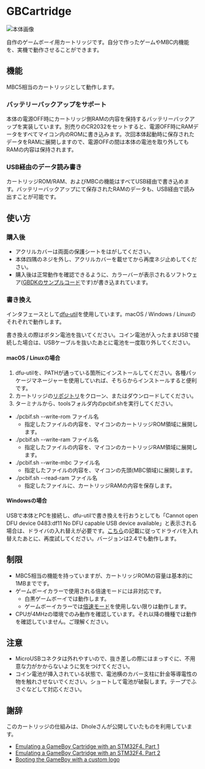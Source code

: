 # GBCartridge

![本体画像](https://github.com/niccolli/cartridge/blob/master/docs/images/cartridge.jpg?raw=true)

自作のゲームボーイ用カートリッジです。自分で作ったゲームやMBC内機能を、実機で動作させることができます。

## 機能

MBC5相当のカートリッジとして動作します。

### バッテリーバックアップをサポート

本体の電源OFF時にカートリッジ側RAMの内容を保持するバッテリーバックアップを実装しています。別売りのCR2032をセットすると、電源OFF時にRAMデータをすべてマイコン内のROMに書き込みます。次回本体起動時に保存されたデータをRAMに展開しますので、電源OFFの間は本体の電池を取り外してもRAMの内容は保持されます。

### USB経由のデータ読み書き

カートリッジROM/RAM、およびMBCの機能はすべてUSB経由で書き込めます。バッテリーバックアップにて保存されたRAMのデータも、USB経由で読み出すことが可能です。

## 使い方

### 購入後

- アクリルカバーは両面の保護シートをはがしてください。
- 本体四隅のネジを外し、アクリルカバーを載せてから再度ネジ止めしてください。
- 購入後は正常動作を確認できるように、カラーバーが表示されるソフトウェア([GBDKのサンプルコード](http://gbdk.sourceforge.net/examples.html)です)が書き込まれています。

### 書き換え

インタフェースとして[dfu-util](http://dfu-util.sourceforge.net)を使用しています。macOS / Windows / Linuxのそれぞれで動作します。

書き換えの際はボタン電池を抜いてください。コイン電池が入ったままUSBで接続した場合は、USBケーブルを抜いたあとに電池を一度取り外してください。

#### macOS / Linuxの場合

1. dfu-utilを、PATHが通っている箇所にインストールしてください。各種パッケージマネージャーを使用していれば、そちらからインストールすると便利です。
2. カートリッジの[リポジトリ](https://github.com/niccolli/cartridge)をクローン、またはダウンロードしてください。
3. ターミナルから、toolsフォルダ内のpcbif.shを実行してください。

- ./pcbif.sh --write-rom ファイル名
    - 指定したファイルの内容を、マイコンのカートリッジROM領域に展開します。
- ./pcbif.sh --write-ram ファイル名
    - 指定したファイルの内容を、マイコンのカートリッジRAM領域に展開します。
- ./pcbif.sh --write-mbc ファイル名
    - 指定したファイルの内容を、マイコンの先頭(MBC領域)に展開します。
- ./pcbif.sh --read-ram ファイル名
    - 指定したファイルに、カートリッジRAMの内容を保存します。

#### Windowsの場合

USBで本体とPCを接続し、dfu-utilで書き換えを行おうとしても「Cannot open DFU device 0483:df11 No DFU capable USB device available」と表示される場合は、ドライバの入れ替えが必要です。[こちら](https://seeedjp.github.io/Wiki/Wio_LTE_for_Arduino/ReplaceDriver-ja.html)の記載に従ってドライバを入れ替えたあとに、再度試してください。バージョンは2.4でも動作します。

## 制限

- MBC5相当の機能を持っていますが、カートリッジROMの容量は基本的に1MBまでです。
- ゲームボーイカラーで使用される倍速モードには非対応です。
    - 白黒ゲームボーイでは動作します。
    - ゲームボーイカラーでは[倍速モード](http://gbdev.gg8.se/wiki/articles/CGB_Registers#FF4D_-_KEY1_-_CGB_Mode_Only_-_Prepare_Speed_Switch)を使用しない限りは動作します。
- CPUが4MHzの環境でのみ動作を確認しています。それ以降の機種では動作を確認していません。ご理解ください。

## 注意

- MicroUSBコネクタは外れやすいので、抜き差しの際にはまっすぐに、不用意な力がかからないように気をつけてください。
- コイン電池が挿入されている状態で、電池横のカバー支柱に針金等導電性の物を触れさせないでください。ショートして電池が破裂します。テープでふさぐなどして対応ください。

## 謝辞

このカートリッジの仕組みは、Dholeさんが公開していたものを利用しています。

- [Emulating a GameBoy Cartridge with an STM32F4. Part 1](https://dhole.github.io/post/gameboy_cartridge_emu_1/)
- [Emulating a GameBoy Cartridge with an STM32F4. Part 2](https://dhole.github.io/post/gameboy_cartridge_emu_2/)
- [Booting the GameBoy with a custom logo](https://dhole.github.io/post/gameboy_custom_logo/)

